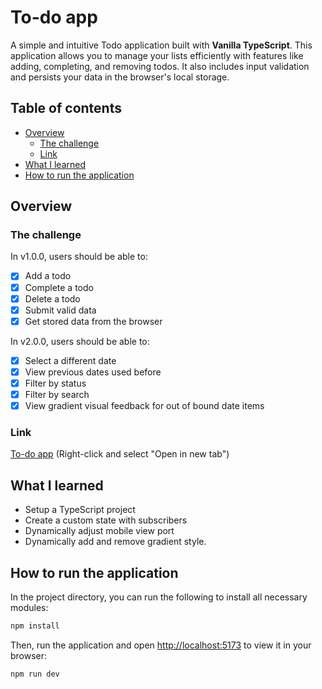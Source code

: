 # To-do app

A simple and intuitive Todo application built with **Vanilla TypeScript**. This application allows you to manage your lists efficiently with features like adding, completing, and removing todos. It also includes input validation and persists your data in the browser's local storage.

## Table of contents

- [Overview](#overview)
  - [The challenge](#the-challenge)
  - [Link](#link)
- [What I learned](#what-i-learned)
- [How to run the application](#how-to-run-the-application)

## Overview

### The challenge

In v1.0.0, users should be able to:

- [x] Add a todo
- [x] Complete a todo
- [x] Delete a todo
- [x] Submit valid data
- [x] Get stored data from the browser

In v2.0.0, users should be able to:

- [x] Select a different date
- [x] View previous dates used before
- [x] Filter by status
- [x] Filter by search
- [x] View gradient visual feedback for out of bound date items

### Link

[To-do app](https://nicopuegher.github.io/ts-lab/to-do/) (Right-click and select "Open in new tab")

## What I learned

- Setup a TypeScript project
- Create a custom state with subscribers
- Dynamically adjust mobile view port
- Dynamically add and remove gradient style.

## How to run the application

In the project directory, you can run the following to install all necessary modules:

```bash
npm install
```

Then, run the application and open [http://localhost:5173](http://localhost:5173) to view it in your browser:

```bash
npm run dev
```
